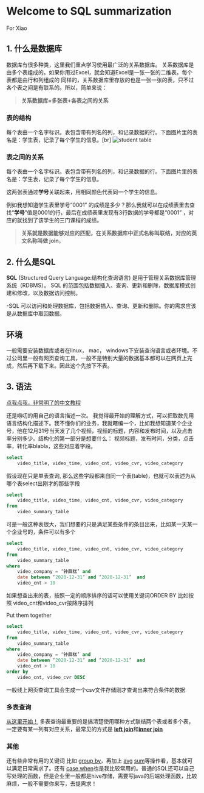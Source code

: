 
# Welcome to SQL summarization
For Xiao

## 1. 什么是数据库
数据库有很多种类，这里我们重点学习使用最广泛的关系数据库。
关系数据库是由多个表组成的。如果你用过Excel，就会知道Excel是一张一张的二维表。每个表都是由行和列组成的
同样的，关系数据库里存放的也是一张一张的表，只不过各个表之间是有联系的。所以，简单来说：
>**关系数据库=多张表+各表之间的关系**

### 表的结构
每个表由一个名字标识。表包含带有列名的列，和记录数据的行。下面图片里的表名是：学生表，记录了每个学生的信息。[br]
![student table](./r1.png "title")

### 表之间的关系
每个表由一个名字标识。表包含带有列名的列，和记录数据的行。下面图片里的表名是：学生表，记录了每个学生的信息。

这两张表通过**学号**关联起来，用相同颜色代表同一个学生的信息。

例如我想知道学生表里学号“0001” 的成绩是多少？那么我就可以在成绩表里去查找“**学号**”值是0001的行，最后在成绩表里发现有3行数据的学号都是“0001” ，对应的就找到了该学生的三门课程的成绩。

>**关系就是数据能够对应的匹配，在关系数据库中正式名称叫联结，对应的英文名称叫做  join**。

## 2. 什么是SQL
**SQL** (Structured Query Language:结构化查询语言) 是用于管理关系数据库管理系统（RDBMS）。 SQL 的范围包括数据插入、查询、更新和删除，数据库模式创建和修改，以及数据访问控制。

-SQL 可以访问和处理数据库，包括数据插入、查询、更新和删除。你的需求应该是从数据库中取回数据。

## 环境

一般需要安装数据库或者在linux， mac， windows下安装查询语言或者环境。不过公司里一般有网页查询工具，一般不是特别大量的数据基本都可以在网页上完成，然后再下载下来。因此这个先按下不表。

## 3. 语法
[点我点我，非常明了的中文教程](https://www.runoob.com/sql/sql-syntax.html)

还是唠叨的用自己的语言描述一次。
我觉得最开始的理解方式，可以把取数先用语言结构化描述下。我不懂你们的业务，我就瞎编一个，比如我想知道某个企业号，他在12月31号当天发了几个视频，视频的标题，内容和发布时间，以及点击率分别多少。结构化的第一部分是想要什么：  视频标题，发布时间，分类，点击率，转化率blabla，这些对应着字段。
```sql
select
	video_title, video_time, video_cnt, video_cvr, video_category
```
假设现在只是单表查询, 那么这些字段都来自同一个表(table)，也就可以表述为从哪个表select出刚才的那些字段
```sql
select
	video_title, video_time, video_cnt, video_cvr, video_category
from
	video_summary_table
```
  
可是一般这种表很大，我们想要的只是满足某些条件的条目出来，比如某一天某一个企业号的，条件可以有多个
```sql
select
	video_title, video_time, video_cnt, video_cvr, video_category
from
	video_summary_table
where
	video_company = ‘钟薛糕’ and
	date between ‘2020-12-31’ and ‘2020-12-31’  and
	video_cnt > 10
```


如果想查出来的表，按照一定的顺序排序的话可以使用关键词ORDER BY
比如按照 video_cnt和video_cvr按降序排列

Put them together

```sql
select
	video_title, video_time, video_cnt, video_cvr, video_category
from
	video_summary_table
where
	video_company = ‘钟薛糕’ and
	date between ‘2020-12-31’ and ‘2020-12-31’  and
	video_cnt > 10
order by
	video_cnt, video_cvr DESC
```
一般线上网页查询工具会生成一个csv文件存储刚才查询出来符合条件的数据

### 多表查询
[从这里开始！](https://www.runoob.com/sql/sql-join.html)
多表查询最重要的是搞清楚使用哪种方式联结两个表或者多个表，一定要有某一列有对应关系，最常见的方式是 [**left join**](html)和[**inner join**](https://www.runoob.com/sql/sql-join-inner.html)


### 其他
还有些非常有用的关键词 比如 [group by](https://www.runoob.com/sql/sql-groupby.html)，再加上 [avg](https://www.runoob.com/sql/sql-func-avg.html) [sum](https://www.runoob.com/sql/sql-func-sum.html)等操作看，基本就可以满足日常需求了。还有 [case when](https://blog.csdn.net/love_java_cc/article/details/52234415)也是我比较常用的。普通的SQL还可以自己写处理的函数，但是企业里一般都是hive存储，需要写java的后端处理函数，比较麻烦，一般不需要你来写，去提需求！

